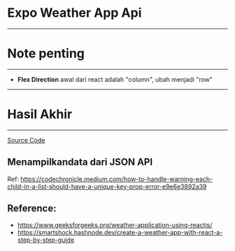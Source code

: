 # Expo Weather App Api 

***
# Note penting 
***
- **Flex Direction** awal dari react adalah "column", ubah menjadi "row"

***
# Hasil Akhir 
***
[Source Code](../../code/jsPro/Weather_app_API/New_simpel_API)


## Menampilkandata dari JSON API 

Ref: https://codechronicle.medium.com/how-to-handle-warning-each-child-in-a-list-should-have-a-unique-key-prop-error-e9e6e3892a39

## Reference: 
- https://www.geeksforgeeks.org/weather-application-using-reactjs/
- https://smartshock.hashnode.dev/create-a-weather-app-with-react-a-step-by-step-guide
